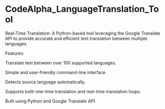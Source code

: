 # CodeAlpha_LanguageTranslation_Tool

Real-Time Translation: 
A Python-based tool leveraging the Google Translate API to provide accurate and efficient text translation between multiple languages.

Features:

Translate text between over 100 supported languages.

Simple and user-friendly command-line interface.

Detects source language automatically.

Supports both one-time translation and real-time translation loops.

Built using Python and Google Translate API.
